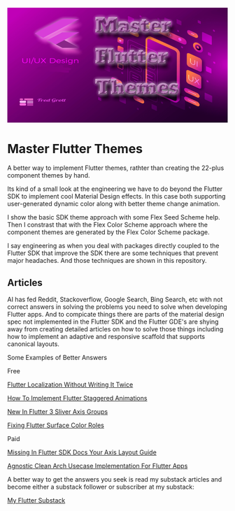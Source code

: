 ![image header](./media/image-header.png)

# Master Flutter Themes

A better way to implement Flutter themes, rathter than creating 
the 22-plus component themes by hand.

Its kind of a small look at the engineering we have to do beyond the Flutter SDK to implement cool Material Design effects. In this case both supporting user-generated dynamic color along with better theme change animation.

I show the basic SDK theme approach with some Flex Seed Scheme help. Then I constrast that with the Flex Color Scheme approach where the component themes are generated by the Flex Color Scheme package.

I say engineering as when you deal with packages directly coupled to the Flutter SDK that improve the SDK there are some techniques that prevent major headaches. And those techniques are shown in this repository.



## Articles

AI has fed Reddit, Stackoverflow, Google Search, Bing Search, etc with not correct answers
in solving the problems you need to solve when developing Flutter apps. And to compicate 
things there are parts of the material design spec not implemented in the Flutter SDK and 
the Flutter GDE's are shying away from creating detailed articles on how to solve those
things including how to implement an adaptive and responsive scaffold that supports
canonical layouts.

Some Examples of Better Answers

Free

[Flutter Localization Without Writing It Twice](https://fredgrott.substack.com/p/flutter-localization-without-writing)

[How To Implement Flutter Staggered Animations](https://fredgrott.substack.com/p/how-to-implement-flutter-staggered)

[New In Flutter 3 Sliver Axis Groups](https://fredgrott.substack.com/p/new-in-flutter-3-sliver-axis-groups)

[Fixing Flutter Surface Color Roles](https://fredgrott.substack.com/p/fixing-flutter-surface-color-roles)



Paid

[Missing In Flutter SDK Docs Your Axis Layout Guide](https://fredgrott.substack.com/p/missing-in-flutter-sdk-docs-your)

[Agnostic Clean Arch Usecase Implementation For Flutter Apps](https://open.substack.com/pub/fredgrott/p/agnostic-clean-arch-usecase-implementation?r=26egx&utm_campaign=post&utm_medium=web&showWelcomeOnShare=true)

A better way to get the answers you seek is read my substack articles and become either a substack follower
or subscriber at my substack:

[My Flutter Substack](https://fredgrott.substack.com)